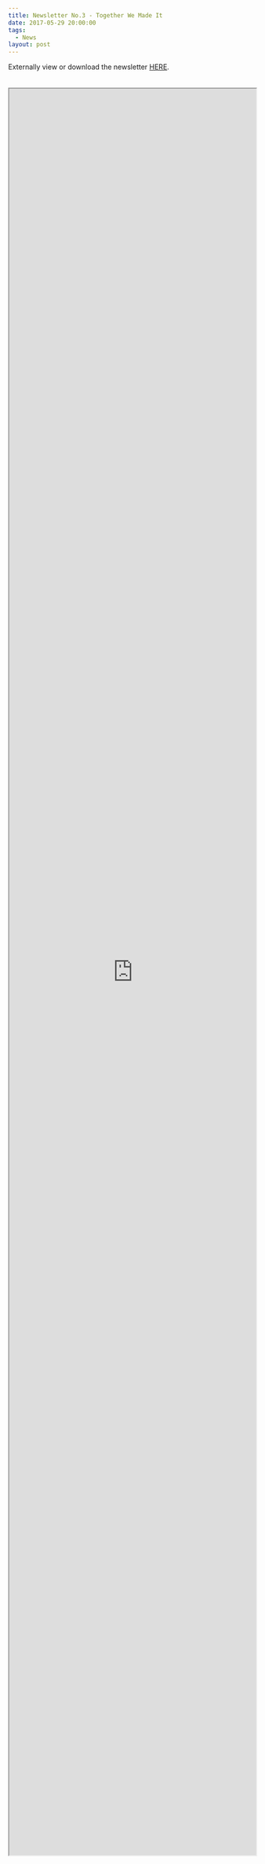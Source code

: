 ```yaml
---
title: Newsletter No.3 - Together We Made It
date: 2017-05-29 20:00:00
tags:
  - News
layout: post
---
```



Externally view or download the newsletter [HERE](http://docdro.id/AWn3lPG).

<div style="height: 20px;"></div>

<div style="height: 90vh; width: 100%">

<iframe src="https://drive.google.com/file/d/0B9GXqixs5SJ_TTNUbG9ZM1kzQUU/preview" width="100%" height="100%"></iframe>

</div>

<div style="height: 20px;"></div>